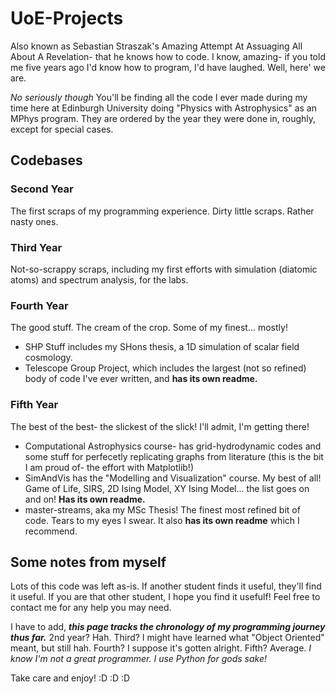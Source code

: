 # UoE-Projects

Also known as Sebastian Straszak's Amazing Attempt At Assuaging All About A Revelation- that he knows how to code. 
I know, amazing- if you told me five years ago I'd know how to program, I'd have laughed. Well, here' we are.

*No seriously though* You'll be finding all the code I ever made during my time here at Edinburgh University 
doing "Physics with Astrophysics" as an MPhys program. They are ordered by the year they were done in, roughly, except for special cases.


## Codebases

### Second Year

The first scraps of my programming experience. Dirty little scraps. Rather nasty ones. 

### Third Year 

Not-so-scrappy scraps, including my first efforts with simulation (diatomic atoms) and spectrum analysis, for the labs.

### Fourth Year 

The good stuff. The cream of the crop. Some of my finest... mostly!

- SHP Stuff includes my SHons thesis, a 1D simulation of scalar field cosmology. 
- Telescope Group Project, which includes the largest (not so refined) body of code I've ever written, and **has its own readme.** 

### Fifth Year 

The best of the best- the slickest of the slick! I'll admit, I'm getting there! 

- Computational Astrophysics course- has grid-hydrodynamic codes and some stuff for perfecetly replicating graphs from literature (this is the bit I am proud of- the effort with Matplotlib!)
- SimAndVis has the "Modelling and Visualization" course. My best of all! Game of Life, SIRS, 2D Ising Model, XY Ising Model... the list goes on and on! **Has its own readme.**
- master-streams, aka my MSc Thesis! The finest most refined bit of code. Tears to my eyes I swear. It also **has its own readme** which I recommend.

## Some notes from myself

Lots of this code was left as-is. If another student finds it useful, they'll find it useful. 
If you are that other student, I hope you find it usefulf! 
Feel free to contact me for any help you may need.

I have to add, ***this page tracks the chronology of my programming journey thus far.*** 2nd year? Hah. Third? I might have learned 
what "Object Oriented" meant, but still hah. Fourth? I suppose it's gotten alright. Fifth? Average. *I know I'm not a great programmer. I use Python for gods sake!*

Take care and enjoy! :D :D :D 
